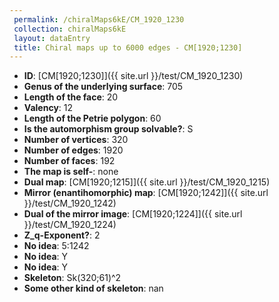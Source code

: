```yaml
--- 
 permalink: /chiralMaps6kE/CM_1920_1230 
 collection: chiralMaps6kE
 layout: dataEntry
 title: Chiral maps up to 6000 edges - CM[1920;1230]
---
```


- **ID**: [CM[1920;1230]]({{ site.url }}/test/CM_1920_1230)
- **Genus of the underlying surface**: 705
- **Length of the face**: 20
- **Valency**: 12
- **Length of the Petrie polygon**: 60
- **Is the automorphism group solvable?**: S
- **Number of vertices**: 320
- **Number of edges**: 1920
- **Number of faces**: 192
- **The map is self-**: none
- **Dual map**: [CM[1920;1215]]({{ site.url }}/test/CM_1920_1215)
- **Mirror (enantihomorphic) map**: [CM[1920;1242]]({{ site.url }}/test/CM_1920_1242)
- **Dual of the mirror image**: [CM[1920;1224]]({{ site.url }}/test/CM_1920_1224)
- **Z_q-Exponent?**: 2
- **No idea**:  5:1242
- **No idea**: Y
- **No idea**: Y
- **Skeleton**: Sk(320;61)^2
- **Some other kind of skeleton**: nan
